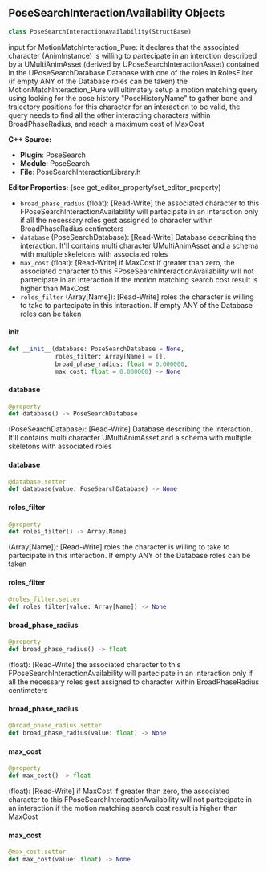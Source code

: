 ## PoseSearchInteractionAvailability Objects

```python
class PoseSearchInteractionAvailability(StructBase)
```

input for MotionMatchInteraction_Pure: it declares that the associated character (AnimInstance) is willing to partecipate in an interction
described by a UMultiAnimAsset (derived by UPoseSearchInteractionAsset) contained in the UPoseSearchDatabase Database
with one of the roles in RolesFilter (if empty ANY of the Database roles can be taken)
the MotionMatchInteraction_Pure will ultimately setup a motion matching query using looking for the pose history "PoseHistoryName"
to gather bone and trajectory positions for this character
for an interaction to be valid, the query needs to find all the other interacting characters within BroadPhaseRadius,
and reach a maximum cost of MaxCost

**C++ Source:**

- **Plugin**: PoseSearch
- **Module**: PoseSearch
- **File**: PoseSearchInteractionLibrary.h

**Editor Properties:** (see get_editor_property/set_editor_property)

- ``broad_phase_radius`` (float):  [Read-Write] the associated character to this FPoseSearchInteractionAvailability will partecipate in an interaction only if all the necessary roles gest assigned to character within BroadPhaseRadius centimeters
- ``database`` (PoseSearchDatabase):  [Read-Write] Database describing the interaction. It'll contains multi character UMultiAnimAsset and a schema with multiple skeletons with associated roles
- ``max_cost`` (float):  [Read-Write] if MaxCost if greater than zero, the associated character to this FPoseSearchInteractionAvailability will not partecipate in an interaction if the motion matching search cost result is higher than MaxCost
- ``roles_filter`` (Array[Name]):  [Read-Write] roles the character is willing to take to partecipate in this interaction. If empty ANY of the Database roles can be taken

<a id="unreal.PoseSearchInteractionAvailability.__init__"></a>

#### __init__

```python
def __init__(database: PoseSearchDatabase = None,
             roles_filter: Array[Name] = [],
             broad_phase_radius: float = 0.000000,
             max_cost: float = 0.000000) -> None
```

<a id="unreal.PoseSearchInteractionAvailability.database"></a>

#### database

```python
@property
def database() -> PoseSearchDatabase
```

(PoseSearchDatabase):  [Read-Write] Database describing the interaction. It'll contains multi character UMultiAnimAsset and a schema with multiple skeletons with associated roles

<a id="unreal.PoseSearchInteractionAvailability.database"></a>

#### database

```python
@database.setter
def database(value: PoseSearchDatabase) -> None
```

<a id="unreal.PoseSearchInteractionAvailability.roles_filter"></a>

#### roles_filter

```python
@property
def roles_filter() -> Array[Name]
```

(Array[Name]):  [Read-Write] roles the character is willing to take to partecipate in this interaction. If empty ANY of the Database roles can be taken

<a id="unreal.PoseSearchInteractionAvailability.roles_filter"></a>

#### roles_filter

```python
@roles_filter.setter
def roles_filter(value: Array[Name]) -> None
```

<a id="unreal.PoseSearchInteractionAvailability.broad_phase_radius"></a>

#### broad_phase_radius

```python
@property
def broad_phase_radius() -> float
```

(float):  [Read-Write] the associated character to this FPoseSearchInteractionAvailability will partecipate in an interaction only if all the necessary roles gest assigned to character within BroadPhaseRadius centimeters

<a id="unreal.PoseSearchInteractionAvailability.broad_phase_radius"></a>

#### broad_phase_radius

```python
@broad_phase_radius.setter
def broad_phase_radius(value: float) -> None
```

<a id="unreal.PoseSearchInteractionAvailability.max_cost"></a>

#### max_cost

```python
@property
def max_cost() -> float
```

(float):  [Read-Write] if MaxCost if greater than zero, the associated character to this FPoseSearchInteractionAvailability will not partecipate in an interaction if the motion matching search cost result is higher than MaxCost

<a id="unreal.PoseSearchInteractionAvailability.max_cost"></a>

#### max_cost

```python
@max_cost.setter
def max_cost(value: float) -> None
```

<a id="unreal.MotionMatchingBlueprintBlendSettings"></a>